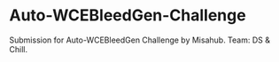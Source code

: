 # Auto-WCEBleedGen-Challenge
Submission for Auto-WCEBleedGen Challenge by Misahub. Team: DS &amp; Chill.
